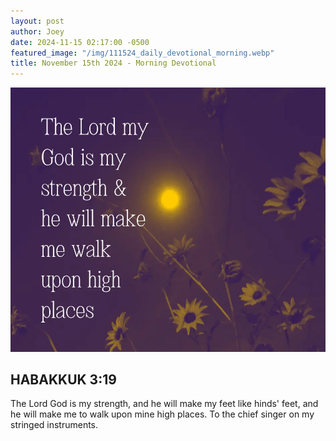 ```yaml
---
layout: post
author: Joey
date: 2024-11-15 02:17:00 -0500
featured_image: "/img/111524_daily_devotional_morning.webp"
title: November 15th 2024 - Morning Devotional
---
```


[![November 15th 2024 - Morning Devotional](/img/111524_daily_devotional_morning.webp)](/img/111524_daily_devotional_morning.webp)

## HABAKKUK 3:19

The Lord God is my strength, and he will make my feet like hinds' feet, and he will make me to walk upon mine high places. To the chief singer on my stringed instruments. 



<!-- <hr>

Please consider purchasing a mug to support the page by clicking the image below, thank you!

[![June 20th 2024 - Morning Devotional - Mug](/img/mugs/061124_morning_mug.webp)](https://www.joeybrinkman.com/shop) -->
